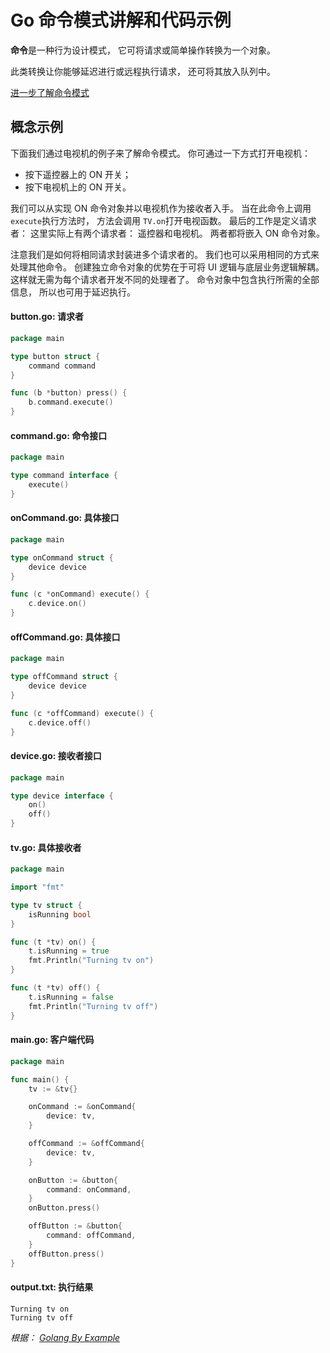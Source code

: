 # Go **命令**模式讲解和代码示例

**命令**是一种行为设计模式， 它可将请求或简单操作转换为一个对象。

此类转换让你能够延迟进行或远程执行请求， 还可将其放入队列中。

[ 进一步了解命令模式 ](https://refactoringguru.cn/design-patterns/command)



## 概念示例

下面我们通过电视机的例子来了解命令模式。 你可通过一下方式打开电视机：

- 按下遥控器上的 ON 开关；
- 按下电视机上的 ON 开关。

我们可以从实现 ON 命令对象并以电视机作为接收者入手。 当在此命令上调用 `execute`执行方法时， 方法会调用 `TV.on`打开电视函数。 最后的工作是定义请求者： 这里实际上有两个请求者： 遥控器和电视机。 两者都将嵌入 ON 命令对象。

注意我们是如何将相同请求封装进多个请求者的。 我们也可以采用相同的方式来处理其他命令。 创建独立命令对象的优势在于可将 UI 逻辑与底层业务逻辑解耦。 这样就无需为每个请求者开发不同的处理者了。 命令对象中包含执行所需的全部信息， 所以也可用于延迟执行。

####  **button.go:** 请求者

```go
package main

type button struct {
    command command
}

func (b *button) press() {
    b.command.execute()
}
```

####  **command.go:** 命令接口

```go
package main

type command interface {
    execute()
}
```

####  **onCommand.go:** 具体接口

```go
package main

type onCommand struct {
    device device
}

func (c *onCommand) execute() {
    c.device.on()
}
```

####  **offCommand.go:** 具体接口

```go
package main

type offCommand struct {
    device device
}

func (c *offCommand) execute() {
    c.device.off()
}
```

####  **device.go:** 接收者接口

```go
package main

type device interface {
    on()
    off()
}
```

####  **tv.go:** 具体接收者

```go
package main

import "fmt"

type tv struct {
    isRunning bool
}

func (t *tv) on() {
    t.isRunning = true
    fmt.Println("Turning tv on")
}

func (t *tv) off() {
    t.isRunning = false
    fmt.Println("Turning tv off")
}
```

####  **main.go:** 客户端代码

```go
package main

func main() {
    tv := &tv{}

    onCommand := &onCommand{
        device: tv,
    }

    offCommand := &offCommand{
        device: tv,
    }

    onButton := &button{
        command: onCommand,
    }
    onButton.press()

    offButton := &button{
        command: offCommand,
    }
    offButton.press()
}
```

####  **output.txt:** 执行结果

```
Turning tv on
Turning tv off
```

*根据： [Golang By Example](https://golangbyexample.com/command-design-pattern-in-golang/)*